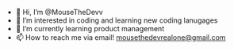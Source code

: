 - 👋 Hi, I’m @MouseTheDevv
- 👀 I’m interested in coding and learning new coding lanugages
- 🌱 I’m currently learning product management
- 📫 How to reach me via email! mousethedevrealone@gmail.com

<!---
MouseTheDevv/MouseTheDevv is a ✨ special ✨ repository because its `README.md` (this file) appears on your GitHub profile.
You can click the Preview link to take a look at your changes.
--->
